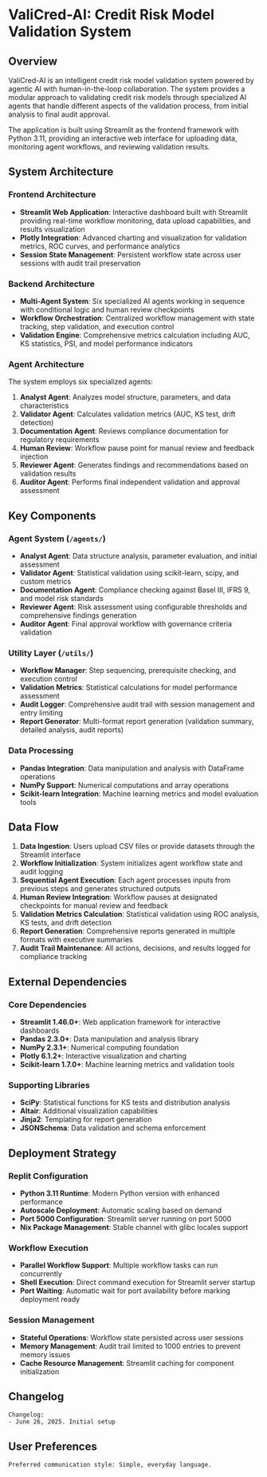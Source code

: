 # ValiCred-AI: Credit Risk Model Validation System

## Overview

ValiCred-AI is an intelligent credit risk model validation system powered by agentic AI with human-in-the-loop collaboration. The system provides a modular approach to validating credit risk models through specialized AI agents that handle different aspects of the validation process, from initial analysis to final audit approval.

The application is built using Streamlit as the frontend framework with Python 3.11, providing an interactive web interface for uploading data, monitoring agent workflows, and reviewing validation results.

## System Architecture

### Frontend Architecture
- **Streamlit Web Application**: Interactive dashboard built with Streamlit providing real-time workflow monitoring, data upload capabilities, and results visualization
- **Plotly Integration**: Advanced charting and visualization for validation metrics, ROC curves, and performance analytics
- **Session State Management**: Persistent workflow state across user sessions with audit trail preservation

### Backend Architecture
- **Multi-Agent System**: Six specialized AI agents working in sequence with conditional logic and human review checkpoints
- **Workflow Orchestration**: Centralized workflow management with state tracking, step validation, and execution control
- **Validation Engine**: Comprehensive metrics calculation including AUC, KS statistics, PSI, and model performance indicators

### Agent Architecture
The system employs six specialized agents:
1. **Analyst Agent**: Analyzes model structure, parameters, and data characteristics
2. **Validator Agent**: Calculates validation metrics (AUC, KS test, drift detection)
3. **Documentation Agent**: Reviews compliance documentation for regulatory requirements
4. **Human Review**: Workflow pause point for manual review and feedback injection
5. **Reviewer Agent**: Generates findings and recommendations based on validation results
6. **Auditor Agent**: Performs final independent validation and approval assessment

## Key Components

### Agent System (`/agents/`)
- **Analyst Agent**: Data structure analysis, parameter evaluation, and initial assessment
- **Validator Agent**: Statistical validation using scikit-learn, scipy, and custom metrics
- **Documentation Agent**: Compliance checking against Basel III, IFRS 9, and model risk standards
- **Reviewer Agent**: Risk assessment using configurable thresholds and comprehensive findings generation
- **Auditor Agent**: Final approval workflow with governance criteria validation

### Utility Layer (`/utils/`)
- **Workflow Manager**: Step sequencing, prerequisite checking, and execution control
- **Validation Metrics**: Statistical calculations for model performance assessment
- **Audit Logger**: Comprehensive audit trail with session management and entry limiting
- **Report Generator**: Multi-format report generation (validation summary, detailed analysis, audit reports)

### Data Processing
- **Pandas Integration**: Data manipulation and analysis with DataFrame operations
- **NumPy Support**: Numerical computations and array operations
- **Scikit-learn Integration**: Machine learning metrics and model evaluation tools

## Data Flow

1. **Data Ingestion**: Users upload CSV files or provide datasets through the Streamlit interface
2. **Workflow Initialization**: System initializes agent workflow state and audit logging
3. **Sequential Agent Execution**: Each agent processes inputs from previous steps and generates structured outputs
4. **Human Review Integration**: Workflow pauses at designated checkpoints for manual review and feedback
5. **Validation Metrics Calculation**: Statistical validation using ROC analysis, KS tests, and drift detection
6. **Report Generation**: Comprehensive reports generated in multiple formats with executive summaries
7. **Audit Trail Maintenance**: All actions, decisions, and results logged for compliance tracking

## External Dependencies

### Core Dependencies
- **Streamlit 1.46.0+**: Web application framework for interactive dashboards
- **Pandas 2.3.0+**: Data manipulation and analysis library
- **NumPy 2.3.1+**: Numerical computing foundation
- **Plotly 6.1.2+**: Interactive visualization and charting
- **Scikit-learn 1.7.0+**: Machine learning metrics and validation tools

### Supporting Libraries
- **SciPy**: Statistical functions for KS tests and distribution analysis
- **Altair**: Additional visualization capabilities
- **Jinja2**: Templating for report generation
- **JSONSchema**: Data validation and schema enforcement

## Deployment Strategy

### Replit Configuration
- **Python 3.11 Runtime**: Modern Python version with enhanced performance
- **Autoscale Deployment**: Automatic scaling based on demand
- **Port 5000 Configuration**: Streamlit server running on port 5000
- **Nix Package Management**: Stable channel with glibc locales support

### Workflow Execution
- **Parallel Workflow Support**: Multiple workflow tasks can run concurrently
- **Shell Execution**: Direct command execution for Streamlit server startup
- **Port Waiting**: Automatic wait for port availability before marking deployment ready

### Session Management
- **Stateful Operations**: Workflow state persisted across user sessions
- **Memory Management**: Audit trail limited to 1000 entries to prevent memory issues
- **Cache Resource Management**: Streamlit caching for component initialization

## Changelog

```
Changelog:
- June 26, 2025. Initial setup
```

## User Preferences

```
Preferred communication style: Simple, everyday language.
```